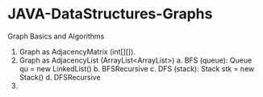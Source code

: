 # JAVA-DataStructures-Graphs
Graph Basics and Algorithms

1. Graph as AdjacencyMatrix (int[][]).
2. Graph as AdjacencyList (ArrayList<ArrayList<Integer>>)
  a. BFS (queue): Queue<Integer> qu = new LinkedList<Integer>()
  b. BFSRecursive
  c. DFS (stack): Stack<Integer> stk = new Stack<Integer>()
  d. DFSRecursive
3. 
